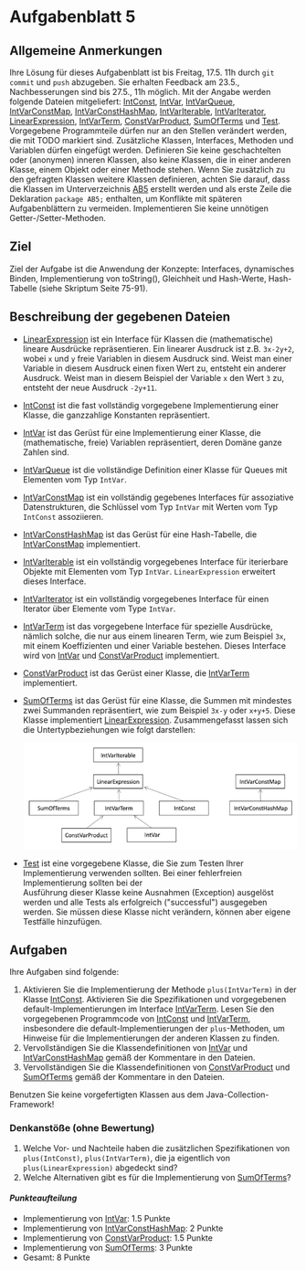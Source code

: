 # Aufgabenblatt 5

## Allgemeine Anmerkungen

Ihre Lösung für dieses Aufgabenblatt ist bis Freitag, 17.5. 11h durch `git commit` und `push`
abzugeben. Sie erhalten Feedback am 23.5., Nachbesserungen sind bis 27.5., 11h möglich. Mit 
der Angabe werden folgende Dateien mitgeliefert:
[IntConst](../src/AB5/IntConst.java), [IntVar](../src/AB5/IntVar.java),
[IntVarQueue](../src/AB5/IntVarQueue.java),
[IntVarConstMap](../src/AB5/IntVarConstMap.java),
[IntVarConstHashMap](../src/AB5/IntVarConstHashMap.java),
[IntVarIterable](../src/AB5/IntVarIterable.java),
[IntVarIterator](../src/AB5/IntVarIterator.java),
[LinearExpression](../src/AB5/LinearExpression.java),
[IntVarTerm](../src/AB5/IntVarTerm.java),
[ConstVarProduct](../src/AB5/ConstVarProduct.java),
[SumOfTerms](../src/AB5/SumOfTerms.java)
und [Test](../src/AB5/Test.java).
Vorgegebene Programmteile dürfen nur an den Stellen verändert werden, die mit TODO markiert sind.
Zusätzliche Klassen, Interfaces, Methoden und Variablen dürfen eingefügt werden. Definieren Sie 
keine geschachtelten oder (anonymen) inneren Klassen, also keine Klassen, die in einer anderen
Klasse, einem Objekt oder einer Methode stehen. Wenn Sie zusätzlich zu den gefragten
Klassen weitere Klassen definieren, achten Sie darauf, dass die Klassen im
Unterverzeichnis [AB5](../src/AB5) erstellt werden und als erste Zeile die Deklaration
`package AB5;` enthalten, um Konflikte mit späteren Aufgabenblättern zu vermeiden.
Implementieren Sie keine unnötigen Getter-/Setter-Methoden.

## Ziel

Ziel der Aufgabe ist die Anwendung der Konzepte: Interfaces, dynamisches Binden,
Implementierung von toString(), Gleichheit und Hash-Werte, Hash-Tabelle (siehe Skriptum Seite
75-91).

## Beschreibung der gegebenen Dateien

- [LinearExpression](../src/AB5/LinearExpression.java) ist ein Interface für Klassen die 
  (mathematische) lineare Ausdrücke repräsentieren. Ein linearer Ausdruck ist z.B. `3x-2y+2`, 
  wobei `x` und `y` freie Variablen in diesem Ausdruck sind. Weist man einer Variable in diesem 
  Ausdruck einen fixen Wert zu, entsteht ein anderer Ausdruck. Weist man in diesem Beispiel der 
  Variable `x` den Wert `3` zu, entsteht der neue Ausdruck `-2y+11`.
- [IntConst](../src/AB5/IntConst.java) ist die fast vollständig vorgegebene Implementierung einer
  Klasse, die ganzzahlige Konstanten repräsentiert.
- [IntVar](../src/AB5/IntVar.java) ist das Gerüst für eine Implementierung einer
  Klasse, die (mathematische, freie) Variablen repräsentiert, deren Domäne ganze Zahlen sind.
- [IntVarQueue](../src/AB5/IntVarQueue.java) ist die vollständige Definition einer Klasse für 
  Queues mit Elementen vom Typ `IntVar`.
- [IntVarConstMap](../src/AB5/IntVarConstMap.java) ist ein vollständig gegebenes Interfaces
  für assoziative Datenstrukturen, die Schlüssel vom Typ `IntVar` mit Werten vom Typ `IntConst` 
  assoziieren.
- [IntVarConstHashMap](../src/AB5/IntVarConstHashMap.java) ist das Gerüst für eine
  Hash-Tabelle, die [IntVarConstMap](../src/AB5/IntVarConstMap.java) implementiert.
- [IntVarIterable](../src/AB5/IntVarIterable.java) ist ein vollständig vorgegebenes Interface für
  iterierbare Objekte mit Elementen vom Typ `IntVar`. `LinearExpression` erweitert dieses Interface.
- [IntVarIterator](../src/AB5/IntVarIterator.java) ist ein vollständig vorgegebenes Interface 
  für einen Iterator über Elemente vom Type `IntVar`.
- [IntVarTerm](../src/AB5/IntVarTerm.java) ist das vorgegebene Interface für spezielle Ausdrücke,
  nämlich solche, die nur aus einem linearen Term, wie zum Beispiel `3x`, mit einem Koeffizienten 
  und einer Variable bestehen. Dieses Interface wird von [IntVar](../src/AB5/IntVar.java) 
  und [ConstVarProduct](../src/AB5/ConstVarProduct.java) implementiert. 
- [ConstVarProduct](../src/AB5/ConstVarProduct.java) ist das Gerüst einer Klasse, die 
  [IntVarTerm](../src/AB5/IntVarTerm.java) implementiert. 
- [SumOfTerms](../src/AB5/SumOfTerms.java) ist das Gerüst für eine Klasse, die Summen mit mindestes
  zwei Summanden repräsentiert, wie zum Beispiel `3x-y` oder `x+y+5`. Diese Klasse implementiert
  [LinearExpression](../src/AB5/LinearExpression.java). Zusammengefasst lassen sich die
  Untertypbeziehungen wie folgt darstellen:

  ![Untertypbeziehungen](AB5_fig.png)
- [Test](../src/AB5/Test.java) ist eine vorgegebene Klasse, die Sie zum Testen Ihrer
  Implementierung verwenden sollten. Bei einer fehlerfreien Implementierung sollten bei der  
  Ausführung dieser Klasse keine Ausnahmen (Exception) ausgelöst werden und alle Tests als
  erfolgreich ("successful") ausgegeben werden. Sie müssen diese Klasse nicht verändern, können
  aber eigene Testfälle hinzufügen.

## Aufgaben
Ihre Aufgaben sind folgende:
1. Aktivieren Sie die Implementierung der Methode `plus(IntVarTerm)` in der 
   Klasse [IntConst](../src/AB5/IntConst.java). Aktivieren Sie die Spezifikationen 
   und vorgegebenen default-Implementierungen im Interface [IntVarTerm](../src/AB5/IntVarTerm.java).
   Lesen Sie den vorgegebenen Programmcode von [IntConst](../src/AB5/IntConst.java) und
   [IntVarTerm](../src/AB5/IntVarTerm.java), insbesondere die default-Implementierungen
   der `plus`-Methoden, um Hinweise für die Implementierungen der anderen Klassen zu finden.
2. Vervollständigen Sie die Klassendefinitionen von [IntVar](../src/AB5/IntVar.java) und  
   [IntVarConstHashMap](../src/AB5/IntVarConstHashMap.java) gemäß der Kommentare in den Dateien.
3. Vervollständigen Sie die Klassendefinitionen von 
   [ConstVarProduct](../src/AB5/ConstVarProduct.java) und [SumOfTerms](../src/AB5/SumOfTerms.java) 
   gemäß der Kommentare in den Dateien.

Benutzen Sie keine vorgefertigten Klassen aus dem Java-Collection-Framework!

### Denkanstöße (ohne Bewertung)
1. Welche Vor- und Nachteile haben die zusätzlichen Spezifikationen von 
   `plus(IntConst)`, `plus(IntVarTerm)`, die ja eigentlich von `plus(LinearExpression)` abgedeckt 
   sind?
2. Welche Alternativen gibt es für die Implementierung von [SumOfTerms](../src/AB5/SumOfTerms.java)?

#### _Punkteaufteilung_
- Implementierung von [IntVar](../src/AB5/IntVar.java): 1.5 Punkte
- Implementierung von [IntVarConstHashMap](../src/AB5/IntVarConstHashMap.java): 2 Punkte
- Implementierung von [ConstVarProduct](../src/AB5/ConstVarProduct.java): 1.5 Punkte
- Implementierung von [SumOfTerms](../src/AB5/SumOfTerms.java): 3 Punkte
- Gesamt: 8 Punkte

